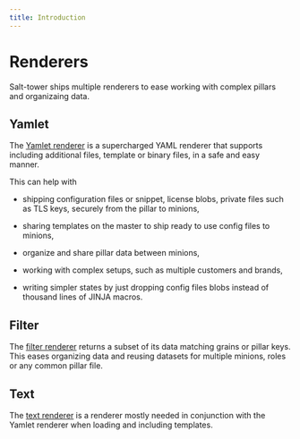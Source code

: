 ```yaml
---
title: Introduction
---
```


# Renderers

Salt-tower ships multiple renderers to ease working with complex pillars and organizaing data.

## Yamlet

The [Yamlet renderer](yamlet.md) is a supercharged YAML renderer that supports including additional files, template or binary files, in a safe and easy manner.

This can help with

* shipping configuration files or snippet, license blobs, private files such as TLS keys, securely from the pillar to minions,

* sharing templates on the master to ship ready to use config files to minions,

* organize and share pillar data between minions,

* working with complex setups, such as multiple customers and brands,

* writing simpler states by just dropping config files blobs instead of thousand lines of JINJA macros.


## Filter

The [filter renderer](filter.md) returns a subset of its data matching grains or pillar keys. This eases organizing data and reusing datasets for multiple minions, roles or any common pillar file.


## Text

The [text renderer](text.md) is a renderer mostly needed in conjunction with the Yamlet renderer when loading and including templates.
